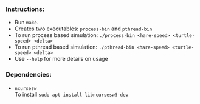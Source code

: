 ### Instructions:

- Run  ```make```.
- Creates two executables: ```process-bin``` and ```pthread-bin```
- To run process based simulation: ```./process-bin <hare-speed> <turtle-speed> <delta>```
- To run pthread based simulation: ```./pthread-bin <hare-speed> <turtle-speed> <delta>```
- Use ```--help``` for more details on usage

### Dependencies:
- ```ncursesw``` \
  To install ``` sudo apt install libncursesw5-dev ```
